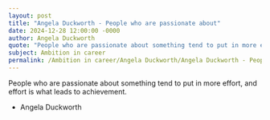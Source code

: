 ```yaml
---
layout: post
title: "Angela Duckworth - People who are passionate about"
date: 2024-12-28 12:00:00 -0000
author: Angela Duckworth
quote: "People who are passionate about something tend to put in more effort, and effort is what leads to achievement."
subject: Ambition in career
permalink: /Ambition in career/Angela Duckworth/Angela Duckworth - People who are passionate about
---
```


People who are passionate about something tend to put in more effort, and effort is what leads to achievement.

- Angela Duckworth
